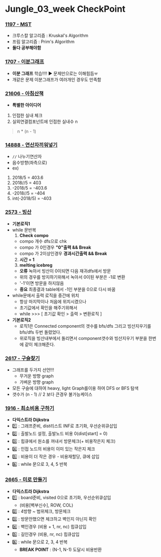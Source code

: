 # Jungle_03_week CheckPoint

### [1197 - MST](https://www.acmicpc.net/problem/1197)
- 크루스칼 알고리즘 : Kruskal's Algorithm
- 프림 알고리즘 : Prim's Algorithm
- **둘다 공부해야함**

### [1707 - 이분그래프](https://www.acmicpc.net/problem/1707)
- **이분 그래프** 학습!!!! ▶️ 문제만으로는 이해힘듬ㅠ
- 개같은 문제 이분그래프가 여러개인 경우도 만족함

### [21606 - 아침산책](https://www.acmicpc.net/problem/2606)
- **특별한 아이디어**
1. 인접한 실내 체크
2. 실외연결컴포넌트에 인접한 실내수 n
> n * (n - 1)

### [14888 - 연산자끼워넣기](https://www.acmicpc.net/problem/14888)
- `//` 나누기연산자
- 음수방향(좌측으로)
- ex)
1. 2018/5 = 403.6
2. 2018//5 = 403
3. -2018/5 = -403.6
4. -2018//5 = -404
5. int(-2018/5) = -403

### [2573 - 빙산](https://www.acmicpc.net/problem/2573)
- **기본로직1**
- while 문반복
    1. **Check compo** 
    - compo 개수 dfs으로 chk
    - compo 가 0인경우 **"0"출력 && Break**
    - compo 가 2이상인경우 **경과시간출력 && Break**
    2. **시간 + 1**
    3. **melting icebreg**
    - **오류** 녹아서 빙산이 0이되면 다음 재귀dfs에서 방문
    - 위의 경우를 방지하기위해서 녹아서 0이된 부분은 -1로 변환
    - '-1'이면 방문을 하지않음
    - **중요** 최종결과 table에서 -1인 부분을 0으로 다시 바꿈
- while문에서 출력 로직을 중간에 위치
    - 항상 마지막이나 처음에 위치시켰으나
    - 초기값에서 확인을 해주기위해서
    - while >>> [ 초기값 확인 > 출력 > 변환로직 ]
- **기본로직2**
    - 로직1은 Connected component의 갯수를 bfs/dfs 그리고 빙산지우기를 bfs/dfs 두번 돌렸었다.
    - 위로직을 빙산내부에서 돌리면서 component갯수와 빙산지우기 부분을 한번에 같이 체크해준다.

### [2617 - 구슬찾기](https://www.acmicpc.net/problem/2573)
- 그래프를 두가지 선언!!!
    - 무거운 방향 graph
    - 가벼운 방향 graph
- 모든 구슬에 대하여 heavy, light Graph를이용 하여 DFS or BFS 탐색
- 갯수가 (n - 1) // 2 보다 큰경우 불가능케이스

### [1916 - 최소비용 구하기](https://www.acmicpc.net/problem/1916)
- **다익스트라 Dijkstra**
- 1️⃣ : 그래프준비, dist리스트 INF로 초기화, 우선순위큐삽입
- 2️⃣ : 출발노드 설정, 출발노드 비용 0(dist[start] = 0)
- 3️⃣ : 힙큐에서 원소를 꺼내서 방문체크(+ 비용작은지 체크)
- 4️⃣ : 인접 노드의 비용이 이미 있는 작은지 체크
- 5️⃣ : 비용이 더 작은 경우 - 비용재할당, 큐에 삽입
- 6️⃣ : while 문으로 3, 4, 5 반복


 ### [2665 - 미로 만들기](https://www.acmicpc.net/problem/2665)
- **다익스트라 Dijkstra**
- 1️⃣ : board준비, visited 0으로 초기화, 우선순위큐삽입
    - (비용[벽부신수], ROW, COL)
- 2️⃣ : 4방향 ~ 범위체크, 방문체크
- 3️⃣ : 방문안했으면 체크하고 벽인지 아닌지 확인
- 4️⃣ : 벽인경우 (비용 + 1, nr, nc) 힙큐삽입
- 5️⃣ : 길인경우 (비용, nr, nc) 힙큐삽입
- 6️⃣ : while 문으로 2, 3, 4 반복
    - **BREAK POINT** : (N-1, N-1) 도달시 비용반환
